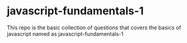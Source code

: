 # javascript-fundamentals-1
This repo is the basic collection of questions that covers the basics of javascript named as javascript-fundamentals-1
